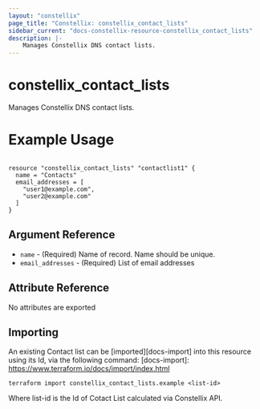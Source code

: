 ```yaml
---
layout: "constellix"
page_title: "Constellix: constellix_contact_lists"
sidebar_current: "docs-constellix-resource-constellix_contact_lists"
description: |-
    Manages Constellix DNS contact lists.
---
```

# constellix_contact_lists #
Manages Constellix DNS contact lists.

# Example Usage #
```hcl

resource "constellix_contact_lists" "contactlist1" {
  name = "Contacts"
  email_addresses = [
    "user1@example.com",
    "user2@example.com"
  ]
}

```

## Argument Reference ##
* `name` - (Required) Name of record. Name should be unique.
* `email_addresses` - (Required) List of email addresses

## Attribute Reference ##
No attributes are exported

## Importing ##

An existing Contact list can be [imported][docs-import] into this resource using its Id, via the following command:
[docs-import]: https://www.terraform.io/docs/import/index.html


```
terraform import constellix_contact_lists.example <list-id>
```

Where list-id is the Id of Cotact List calculated via Constellix API.
